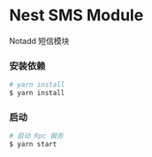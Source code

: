 # Nest SMS Module

Notadd 短信模块

### 安装依赖

```bash
# yarn install
$ yarn install
```

### 启动

```bash
# 启动 Rpc 服务
$ yarn start
```